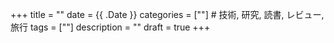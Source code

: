 +++
title = ""
date = {{ .Date }}
categories = [""] # 技術, 研究, 読書, レビュー, 旅行
tags = [""]
description = ""
draft = true
+++
